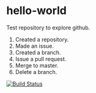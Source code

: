 hello-world
===========

Test repository to explore github.

1. Created a repository.
2. Made an issue.
3. Created a branch.
4. Issue a pull request.
5. Merge to master.
6. Delete a branch.

[![Build Status](https://travis-ci.org/[phil-wright]/[hello-world].png)](https://travis-ci.org/[phil-wright]/[hello-world])
